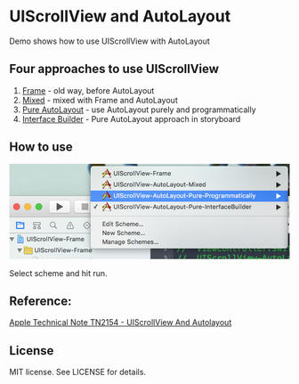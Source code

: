 # UIScrollView and AutoLayout
Demo shows how to use UIScrollView with AutoLayout

## Four approaches to use UIScrollView
1. [Frame](https://github.com/honghaoz/UIScrollView-and-AutoLayout/tree/master/UIScrollView-Frame) - old way, before AutoLayout
2. [Mixed](https://github.com/honghaoz/UIScrollView-and-AutoLayout/tree/master/UIScrollView-AutoLayout-Mixed) - mixed with Frame and AutoLayout
3. [Pure AutoLayout](https://github.com/honghaoz/UIScrollView-and-AutoLayout/tree/master/UIScrollView-AutoLayout-Pure-Programmatically) - use AutoLayout purely and programmatically
4. [Interface Builder](https://github.com/honghaoz/UIScrollView-and-AutoLayout/tree/master/UIScrollView-AutoLayout-Pure-InterfaceBuilder) - Pure AutoLayout approach in storyboard

## How to use

![scheme-select](https://raw.githubusercontent.com/honghaoz/UIScrollView-and-AutoLayout/master/scheme_select.png)

Select scheme and hit run.

## Reference:
[Apple Technical Note TN2154 - UIScrollView And Autolayout](https://developer.apple.com/library/ios/technotes/tn2154/_index.html)

## License

MIT license. See LICENSE for details.
